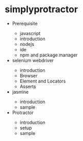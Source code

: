 # simplyprotractor

<ul><li>Prerequisite</li>
  <ul><li>javascript</li>
    <li>introduction </li>
    <li>nodejs</li>
    <li>ide</li>
    <li>npm and package manager</li></ul>
  <li>selenium webdriver</li>
    <ul><li>introduction</li>
    <li>Browser </li>
    <li>Element and  Locators</li>
    <li>Asserts</li></ul>
<li>jasmine</li>
    <ul><li>introduction</li>
    <li>sample </li></ul>
  <li>Protractor</li>
    <ul><li>introduction</li>
    <li>setup</li>
    <li>sample</li></ul>
    </ul>
  
  
